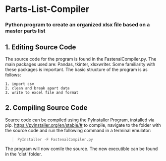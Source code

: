 # Parts-List-Compiler
### Python program to create an organized xlsx file based on a master parts list

## 1. Editing Source Code

The source code for the program is found in the FastenalCompiler.py. The main packages used are: Pandas, tkinter, xlsxwriter.
Some familiarity with these packages is important. The basic structure of the program is as follows:

    1. import csv
    2. clean and break apart data
    3. write to excel file and format

## 2.  Compiling Source Code

Source code can be compiled using the PyInstaller Program, installed via pip. https://pyinstaller.org/en/stable/#
to compile, navigate to the folder with the source code and run the following command in a terminal emulator:

>`PyInstaller -F FastenalCompiler.py`
    
The program will now comile the source. The new executible can be found in the 'dist' folder.
